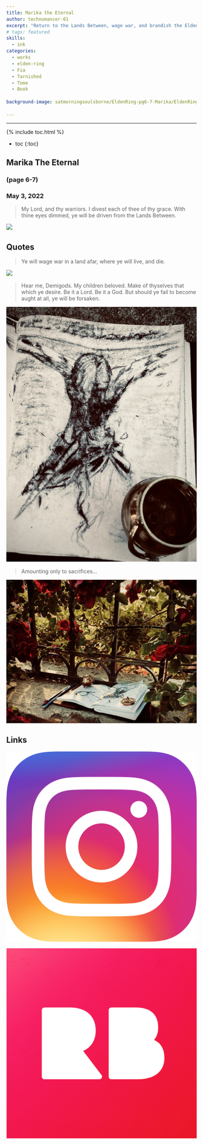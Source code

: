 ```yaml
---
title: Marika the Eternal
author: technomancer-01
excerpt: "Return to the Lands Between, wage war, and brandish the Elden Ring. Grow strong in the face of death. Warriors of my lord."
# tags: featured
skills:
  - ink
categories:
  - works
  - elden-ring
  - Fia
  - Tarnished
  - Tome
  - Book

background-image: satmorningsoulsborne/EldenRing-pg6-7-Marika/EldenRing-Marika-Mother-pg6-7-2.png

---
```

---
<script>
function myFunction(imgs) {
  var expandImg = document.getElementById("expandedImg");
  var imgText = document.getElementById("imgtext");
  expandImg.src = imgs.src;
  imgText.innerHTML = imgs.alt;
  expandImg.parentElement.style.display = "block";
}
</script>
<style>
  small{
    font-size: 10px;
  }
  /* The expanding image container */
.container {
  display: none;

  z-index: 10;
  margin-left: auto;
  margin-right: auto;
  position: fixed;
  top: 10%;
  left: 10%;
  width: 80vw;
  overflow-y: scroll;
  overflow-x: scroll;
  bottom: 3%;
}
/* Expanding image text */
#imgtext {
  position: absolute;
  bottom: 15px;
  left: 15px;
  color: white;
  font-size: 20px;
}
/* Closable button inside the expanded image */
.closebtn {
  position: absolute;
  top: 10px;
  right: 15px;
  color: white;
  font-size: 35px;
  cursor: pointer;
}
  </style>
  <link rel="stylesheet" href="https://cdnjs.cloudflare.com/ajax/libs/font-awesome/4.7.0/css/font-awesome.min.css">

{% include toc.html %}
* toc
{:toc}

## Marika The Eternal
### (page 6-7)
### May 3, 2022

> My Lord, and thy warriors. I divest each of thee of thy grace.
With thine eyes dimmed, ye will be driven from the Lands Between.

<img class="imageDisplay" src="/images/satmorningsoulsborne/EldenRing-pg6-7-Marika/EldenRing-Marika-Mother-pg6-7-11.png
" onclick="myFunction(this);">
 
## Quotes
> Ye will wage war in a land afar, where ye will live, and die.

<img class="imageDisplay" src="/images/satmorningsoulsborne/EldenRing-pg6-7-Marika/EldenRing-Marika-Mother-pg6-7-3.png
" onclick="myFunction(this);">

> Hear me, Demigods. My children beloved. Make of thyselves that which ye desire. Be it a Lord. Be it a God. But should ye fail to become aught at all, ye will be forsaken.



<img class="imageDisplay" src="/images/satmorningsoulsborne/EldenRing-pg6-7-Marika/EldenRing-Marika-Mother-pg6-7-7.png
" onclick="myFunction(this);">

> Amounting only to sacrifices...


<img class="imageDisplay" src="/images/satmorningsoulsborne/EldenRing-pg6-7-Marika/EldenRing-Marika-Mother-pg6-7-1.png
" onclick="myFunction(this);">



## Links
<a href="https://www.instagram.com/p/CvAZM6YOjJ_/?igshid=MzRlODBiNWFlZA=="><img class="social-media-icons" src="/images/social-media-icons/social-media-icon-instagram.png"></a>


<a href="https://www.redbubble.com/people/technomancer-01/shop/"><img class="social-media-icons" src="/images/social-media-icons/social-media-icon-redbubble.png"></a>


